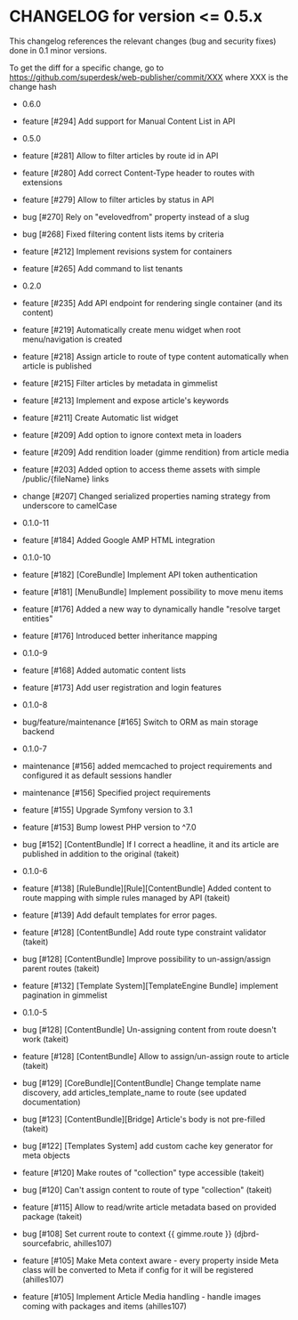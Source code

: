 
CHANGELOG for version <= 0.5.x
==============================

This changelog references the relevant changes (bug and security fixes) done
in 0.1 minor versions.

To get the diff for a specific change, go to https://github.com/superdesk/web-publisher/commit/XXX where XXX is the change hash

* 0.6.0
 * feature [#294] Add support for Manual Content List in API

* 0.5.0
 * feature [#281] Allow to filter articles by route id in API
 * feature [#280] Add correct Content-Type header to routes with extensions
 * feature [#279] Allow to filter articles by status in API
 * bug [#270] Rely on "evelovedfrom" property instead of a slug
 * bug [#268] Fixed filtering content lists items by criteria
 * feature [#212] Implement revisions system for containers
 * feature [#265] Add command to list tenants

* 0.2.0
 * feature [#235] Add API endpoint for rendering single container (and its content)
 * feature [#219] Automatically create menu widget when root menu/navigation is created
 * feature [#218] Assign article to route of type content automatically when article is published
 * feature [#215] Filter articles by metadata in gimmelist
 * feature [#213] Implement and expose article's keywords
 * feature [#211] Create Automatic list widget
 * feature [#209] Add option to ignore context meta in loaders 
 * feature [#209] Add rendition loader (gimme rendition) from article media
 * feature [#203] Added option to access theme assets with simple /public/{fileName} links
 * change [#207] Changed serialized properties naming strategy from underscore to camelCase

* 0.1.0-11
 * feature [#184] Added Google AMP HTML integration

* 0.1.0-10
 * feature [#182] [CoreBundle] Implement API token authentication
 * feature [#181] [MenuBundle] Implement possibility to move menu items
 * feature [#176] Added a new way to dynamically handle "resolve target entities"
 * feature [#176] Introduced better inheritance mapping

* 0.1.0-9
 * feature [#168] Added automatic content lists
 * feature [#173] Add user registration and login features
 
* 0.1.0-8
 * bug/feature/maintenance [#165] Switch to ORM as main storage backend 

* 0.1.0-7
 * maintenance [#156] added memcached to project requirements and configured it as default sessions handler
 * maintenance [#156] Specified project requirements
 * feature [#155] Upgrade Symfony version to 3.1
 * feature [#153] Bump lowest PHP version to ^7.0
 * bug [#152] [ContentBundle] If I correct a headline, it and its article are published in addition to the original (takeit)

* 0.1.0-6
 * feature [#138] [RuleBundle][Rule][ContentBundle] Added content to route mapping with simple rules managed by API (takeit)
 * feature [#139] Add default templates for error pages.
 * feature [#128] [ContentBundle] Add route type constraint validator (takeit)
 * bug [#128] [ContentBundle] Improve possibility to un-assign/assign parent routes (takeit)
 * feature [#132] [Template System][TemplateEngine Bundle] implement pagination in gimmelist

* 0.1.0-5 
 * bug [#128] [ContentBundle] Un-assigning content from route doesn't work (takeit)
 * feature [#128] [ContentBundle] Allow to assign/un-assign route to article (takeit)
 * bug [#129] [CoreBundle][ContentBundle] Change template name discovery, add articles_template_name to route (see updated documentation)
 * bug [#123] [ContentBundle][Bridge] Article's body is not pre-filled (takeit)
 * bug [#122] [Templates System] add custom cache key generator for meta objects
 * feature [#120] Make routes of "collection" type accessible (takeit)
 * bug [#120] Can't assign content to route of type "collection" (takeit)
 * feature [#115] Allow to read/write article metadata based on provided package (takeit)
 * bug [#108] Set current route to context {{ gimme.route }} (djbrd-sourcefabric, ahilles107)
 * feature [#105] Make Meta context aware - every property inside Meta class will be converted to Meta if config for it will be registered (ahilles107)
 * feature [#105] Implement Article Media handling - handle images coming with packages and items  (ahilles107)